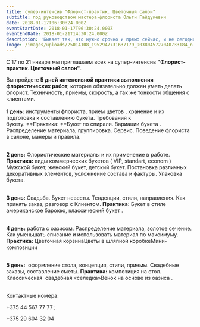 ```yaml
---
title: супер-интенсив "Флорист-практик. Цветочный салон"
subtitle: под руководством мастера-флориста Ольги Гайдукевич
date: 2018-01-17T06:30:24.000Z
eventStartDate: 2018-01-17T06:30:24.000Z
eventEndDate: 2018-01-21T14:30:24.000Z
description: 'Бывает так, что нужно срочно и прямо сейчас, и не сегодня, а ещё вчера.'
image: /images/uploads/25014108_1952947731637179_9038045727040733184_n.jpg
---
```

С 17 по 21 января мы приглашаем всех на супер-интенсив **"Флорист-практик. Цветочный салон"**.

Вы пройдете **5 дней интенсивной практики выполнения флористических работ**, которые обязательно должен уметь делать флорист. Техничность, приемы, скорость, а так же тонкости общения с клиентами. \
\
**1 день:** инструменты флориста, прием цветов , хранение и их подготовка к составлению букета. Требования к букету. **Практика: **Букет по спирали. Вариации букета . Распределение материала, группировка. Сервис. Поведение флориста в салоне, манеры и правила.

\
**2 день:** Флористические материалы и их применение в работе. **Практика:** виды коммерческих букетов ( VIP, standart, econom ) Мужской букет, женский букет, детский букет. Постановка различных декоративных элементов, усложнение состава и фактуры. Упаковка букета.

\
**3 день:** Свадьба. Букет невесты. Тенденции, стили, направления. Как принять заказ, разговор с Клиентом. **Практика:** Букет в стиле американское барокко, классический букет . 

\
**4 день:** работа с оазисом. Распределение материала, золотое сечение. Как уменьшать списание и использовать материал по максимуму. **Практика:** Цветочная корзинаЦветы в шляпной коробкеМини-композиции 

\
**5 день:**  оформление стола, концепция, стили, приемы. Свадебные заказы, составление сметы. **Практика:** композиция на стол. Классическая  свадебная «селедка»Венок на основе из оазиса .

\
Контактные номера: 

\+375 44 567 77 77 ; 

\+375 29 604 32 04
